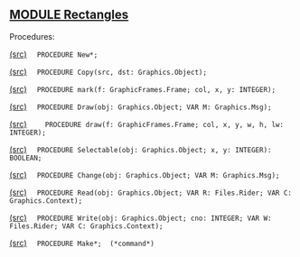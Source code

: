 
## [MODULE Rectangles](https://github.com/io-core/Draw/blob/main/Rectangles.Mod)

Procedures:


[(src)](https://github.com/io-core/Draw/blob/main/Rectangles.Mod#L13) `  PROCEDURE New*;`


[(src)](https://github.com/io-core/Draw/blob/main/Rectangles.Mod#L18) `  PROCEDURE Copy(src, dst: Graphics.Object);`


[(src)](https://github.com/io-core/Draw/blob/main/Rectangles.Mod#L23) `  PROCEDURE mark(f: GraphicFrames.Frame; col, x, y: INTEGER);`


[(src)](https://github.com/io-core/Draw/blob/main/Rectangles.Mod#L27) `  PROCEDURE Draw(obj: Graphics.Object; VAR M: Graphics.Msg);`


[(src)](https://github.com/io-core/Draw/blob/main/Rectangles.Mod#L30) `    PROCEDURE draw(f: GraphicFrames.Frame; col, x, y, w, h, lw: INTEGER);`


[(src)](https://github.com/io-core/Draw/blob/main/Rectangles.Mod#L55) `  PROCEDURE Selectable(obj: Graphics.Object; x, y: INTEGER): BOOLEAN;`


[(src)](https://github.com/io-core/Draw/blob/main/Rectangles.Mod#L60) `  PROCEDURE Change(obj: Graphics.Object; VAR M: Graphics.Msg);`


[(src)](https://github.com/io-core/Draw/blob/main/Rectangles.Mod#L69) `  PROCEDURE Read(obj: Graphics.Object; VAR R: Files.Rider; VAR C: Graphics.Context);`


[(src)](https://github.com/io-core/Draw/blob/main/Rectangles.Mod#L76) `  PROCEDURE Write(obj: Graphics.Object; cno: INTEGER; VAR W: Files.Rider; VAR C: Graphics.Context);`


[(src)](https://github.com/io-core/Draw/blob/main/Rectangles.Mod#L92) `  PROCEDURE Make*;  (*command*)`

